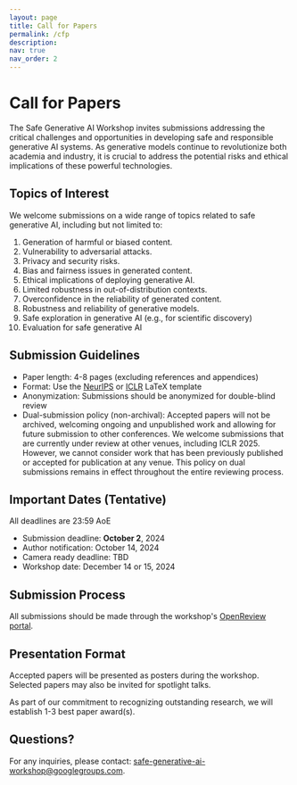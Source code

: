 ```yaml
---
layout: page
title: Call for Papers
permalink: /cfp
description:
nav: true
nav_order: 2
---
```


# Call for Papers

The Safe Generative AI Workshop invites submissions addressing the critical challenges and opportunities in developing safe and responsible generative AI systems. As generative models continue to revolutionize both academia and industry, it is crucial to address the potential risks and ethical implications of these powerful technologies.

## Topics of Interest

We welcome submissions on a wide range of topics related to safe generative AI, including but not limited to:

1. Generation of harmful or biased content.
2. Vulnerability to adversarial attacks.
3. Privacy and security risks.
4. Bias and fairness issues in generated content.
5. Ethical implications of deploying generative AI.
6. Limited robustness in out-of-distribution contexts.
7. Overconfidence in the reliability of generated content.
8. Robustness and reliability of generative models.
9. Safe exploration in generative AI (e.g., for scientific discovery)
10. Evaluation for safe generative AI

## Submission Guidelines

- Paper length: 4-8 pages (excluding references and appendices)
- Format: Use the [NeurIPS](https://media.neurips.cc/Conferences/NeurIPS2024/Styles.zip) or [ICLR](https://github.com/ICLR/Master-Template/raw/master/iclr2025.zip) LaTeX template
- Anonymization: Submissions should be anonymized for double-blind review
- Dual-submission policy (non-archival): Accepted papers will not be archived, welcoming ongoing and unpublished work and allowing for future submission to other conferences. We welcome submissions that are currently under review at other venues, including ICLR 2025. However, we cannot consider work that has been previously published or accepted for publication at any venue. This policy on dual submissions remains in effect throughout the entire reviewing process. 

## Important Dates (Tentative)

All deadlines are 23:59 AoE

- Submission deadline: **October 2**, 2024
- Author notification: October 14, 2024
- Camera ready deadline: TBD
- Workshop date: December 14 or 15, 2024

## Submission Process

All submissions should be made through the workshop's [OpenReview portal](https://openreview.net/group?id=NeurIPS.cc/2024/Workshop/SafeGenAi).

## Presentation Format

Accepted papers will be presented as posters during the workshop. Selected papers may also be invited for spotlight talks.

As part of our commitment to recognizing outstanding research, we will establish 1-3 best paper award(s).

## Questions?

For any inquiries, please contact: [safe-generative-ai-workshop@googlegroups.com](mailto:safe-generative-ai-workshop@googlegroups.com).


